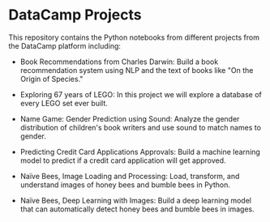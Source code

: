 # DataCamp Projects
This repository contains the Python notebooks from different projects from the DataCamp platform including:

- Book Recommendations from Charles Darwin: Build a book recommendation system using NLP and the text of books like "On the Origin of Species."

- Exploring 67 years of LEGO: In this project we will explore a database of every LEGO set ever built.

- Name Game: Gender Prediction using Sound: Analyze the gender distribution of children's book writers and use sound to match names to gender.

- Predicting Credit Card Applications Approvals: Build a machine learning model to predict if a credit card application will get approved.

- Naïve Bees, Image Loading and Processing: Load, transform, and understand images of honey bees and bumble bees in Python.

- Naïve Bees, Deep Learning with Images:	Build a deep learning model that can automatically detect honey bees and bumble bees in images.
